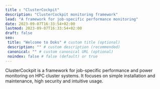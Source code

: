 ```yaml
---
title : "ClusterCockpit"
description: "ClusterCockpit monitoring framework"
lead: "A framework for job-specific performance monitoring"
date: 2023-09-07T16:33:54+02:00
lastmod: 2023-09-07T16:33:54+02:00
draft: false
seo:
 title: "Welcome to Doks" # custom title (optional)
 description: "" # custom description (recommended)
 canonical: "" # custom canonical URL (optional)
 noindex: false # false (default) or true
---
```

ClusterCockpit is a framework for job-specific performance and power monitoring on HPC cluster systems.
It focuses on simple installation and maintenance, high security and intuitive usage.
